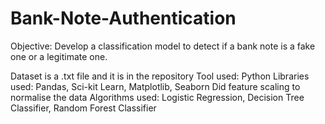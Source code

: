 # Bank-Note-Authentication

Objective: Develop a classification model to detect if a bank note is a fake one or a legitimate one.

Dataset is a .txt file and it is in the repository
Tool used: Python
Libraries used: Pandas, Sci-kit Learn, Matplotlib, Seaborn
Did feature scaling to normalise the data
Algorithms used: Logistic Regression, Decision Tree Classifier, Random Forest Classifier
